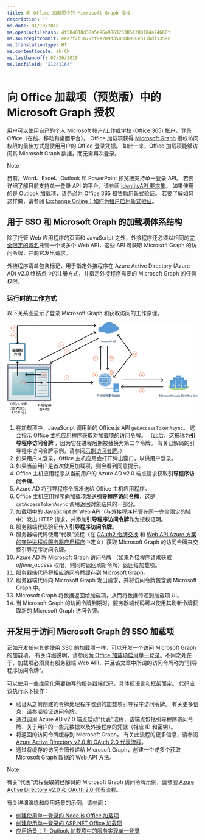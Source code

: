 ```yaml
---
title: 向 Office 加载项中的 Microsoft Graph 授权
description: ''
ms.date: 04/10/2018
ms.openlocfilehash: 4f584010d38a5e96a9863233854300184a24660f
ms.sourcegitcommit: eea7f2b1679cf9a209d35880b906e311bdf1359c
ms.translationtype: HT
ms.contentlocale: zh-CN
ms.lasthandoff: 07/26/2018
ms.locfileid: "21241164"
---
```

# <a name="authorize-to-microsoft-graph-in-your-office-add-in-preview"></a>向 Office 加载项（预览版）中的 Microsoft Graph 授权

用户可以使用自己的个人 Microsoft 帐户/工作或学校 (Office 365) 帐户，登录 Office（在线、移动和桌面平台）。 Office 加载项获得 [Microsoft Graph](https://developer.microsoft.com/graph/docs) 授权访问权限的最佳方式是使用用户的 Office 登录凭据。 如此一来，Office 加载项能够访问其 Microsoft Graph 数据，而无需再次登录。 

> [!NOTE]
> 目前，Word、Excel、Outlook 和 PowerPoint 预览版支持单一登录 API。 若要详细了解目前支持单一登录 API 的平台，请参阅 [IdentityAPI 要求集](https://dev.office.com/reference/add-ins/requirement-sets/identity-api-requirement-sets)。
> 如果使用的是 Outlook 加载项，请务必为 Office 365 租赁启用新式验证。 若要了解如何这样做，请参阅 [Exchange Online：如何为租户启用新式验证](https://social.technet.microsoft.com/wiki/contents/articles/32711.exchange-online-how-to-enable-your-tenant-for-modern-authentication.aspx)。

## <a name="add-in-architecture-for-sso-and-microsoft-graph"></a>用于 SSO 和 Microsoft Graph 的加载项体系结构

除了托管 Web 应用程序的页面和 JavaScript 之外，外接程序还必须以相同的[完全限定的域名](https://msdn.microsoft.com/en-us/library/windows/desktop/ms682135.aspx#_dns_fully_qualified_domain_name_fqdn__gly)托管一个或多个 Web API，这些 API 可获取 Microsoft Graph 的访问令牌，并向它发出请求。

外接程序清单包含标记，用于指定外接程序在 Azure Active Directory (Azure AD) v2.0 终结点中的注册方式，并指定外接程序需要的 Microsoft Graph 的任何权限。

### <a name="how-it-works-at-runtime"></a>运行时的工作方式

以下关系图显示了登录 Microsoft Graph 和获取访问的工作原理。

![SSO 过程关系图](../images/sso-access-to-microsoft-graph.png)

1. 在加载项中，JavaScript 调用新的 Office.js API `getAccessTokenAsync`。 这会指示 Office 主机应用程序获取对加载项的访问令牌。 （此后，这被称为**引导程序访问令牌** ，因为它在进程后期被替换为第二个令牌。 有关已解码的引导程序访问令牌示例，请参阅[示例访问令牌](sso-in-office-add-ins.md#example-access-token)。）
1. 如果用户未登录，Office 主机应用会打开弹出窗口，以供用户登录。
1. 如果当前用户是首次使用加载项，则会看到同意提示。
1. Office 主机应用程序从当前用户的 Azure AD v2.0 端点请求获取**引导程序访问令牌**。
1. Azure AD 将引导程序令牌发送给 Office 主机应用程序。
1. Office 主机应用程序向加载项发送**引导程序访问令牌**，这是 `getAccessTokenAsync` 调用返回对象结果的一部分。
1. 加载项中的 JavaScript 向 Web API（与外接程序托管在同一完全限定的域中）发出 HTTP 请求，并添加**引导程序访问令牌**作为授权证明。  
1. 服务器端代码验证传入**引导程序访问令牌**。
1. 服务器端代码使用“代表”流程（在 [OAuth2 令牌交换](https://tools.ietf.org/html/draft-ietf-oauth-token-exchange-02) 和 [Web API Azure 方案的守护进程或服务器应用程序](https://docs.microsoft.com/en-us/azure/active-directory/develop/active-directory-authentication-scenarios#daemon-or-server-application-to-web-api)中定义）获取 Microsoft Graph 的访问令牌来交换引导程序访问令牌。
1. Azure AD 将 Microsoft Graph 访问令牌 （如果外接程序请求获取 *offline_access* 权限，则同时返回刷新令牌）返回给加载项。
1. 服务器端代码将相应访问令牌缓存到 Microsoft Graph。
1. 服务器端代码向 Microsoft Graph 发出请求，并将访问令牌包含到 Microsoft Graph 中。
1. Microsoft Graph 将数据返回给加载项，从而将数据传递到加载项 UI。
1. 当 Microsoft Graph 的访问令牌到期时，服务器端代码可以使用其刷新令牌获取新的 Microsoft Graph 访问令牌。

## <a name="develop-an-sso-add-in-that-accesses-microsoft-graph"></a>开发用于访问 Microsoft Graph 的 SSO 加载项

正如开发任何其他使用 SSO 的加载项一样，可以开发一个访问 Microsoft Graph 的加载项。 有关详细说明，请参阅[为 Office 加载项启用单一登录](https://docs.microsoft.com/en-us/office/dev/add-ins/develop/sso-in-office-add-ins)。不同之处在于，加载项必须具有服务器端 Web API，并且该文章中所谓的访问令牌称为“引导程序访问令牌”。 

可以使用一些库简化需要编写的服务器端代码，具体视语言和框架而定。 代码应该执行以下操作：

* 验证从之前创建的令牌处理程序收到的加载项引导程序访问令牌。 有关更多信息，请参阅[验证访问令牌](sso-in-office-add-ins.md#validate-the-access-token)。 
* 通过调用 Azure AD v2.0 端点启动“代表”流程，该端点包括引导程序访问令牌、关于用户的一些元数据以及外接程序的凭据（相应 ID 和密钥）。
* 将返回的访问令牌缓存到 Microsoft Graph。 有关此流程的更多信息，请参阅 [Azure Active Directory v2.0 和 OAuth 2.0 代表流程](https://docs.microsoft.com/en-us/azure/active-directory/develop/active-directory-v2-protocols-oauth-on-behalf-of)。
* 通过将缓存的访问令牌传递给 Microsoft Graph，创建一个或多个获取 Microsoft Graph 数据的 Web API 方法。

> [!NOTE]
> 有关“代表”流程获取的已解码的 Microsoft Graph 访问令牌示例，请参阅 [Azure Active Directory v2.0 和 OAuth 2.0 代表流程](https://docs.microsoft.com/en-us/azure/active-directory/develop/active-directory-v2-protocols-oauth-on-behalf-of)。

有关详细演练和应用场景的示例，请参阅：

* [创建使用单一登录的 Node.js Office 加载项](create-sso-office-add-ins-nodejs.md)
* [创建使用单一登录的 ASP.NET Office 加载项](create-sso-office-add-ins-aspnet.md)
* [应用场景：为 Outlook 加载项中的服务实现单一登录](https://docs.microsoft.com/en-us/outlook/add-ins/implement-sso-in-outlook-add-in)



